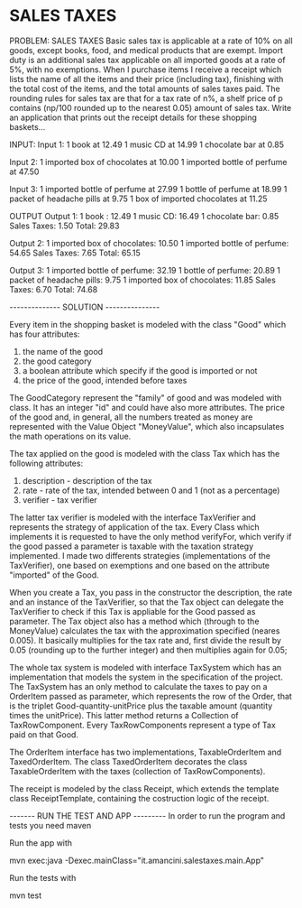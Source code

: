 # SALES TAXES

PROBLEM: SALES TAXES
Basic sales tax is applicable at a rate of 10% on all goods, except books, food, and medical
products that are exempt. Import duty is an additional sales tax applicable on all imported goods
at a rate of 5%, with no exemptions.
When I purchase items I receive a receipt which lists the name of all the items and their price
(including tax), finishing with the total cost of the items, and the total amounts of sales taxes
paid. The rounding rules for sales tax are that for a tax rate of n%, a shelf price of p contains
(np/100 rounded up to the nearest 0.05) amount of sales tax.
Write an application that prints out the receipt details for these shopping baskets...

INPUT:
Input 1:
1 book at 12.49
1 music CD at 14.99
1 chocolate bar at 0.85

Input 2:
1 imported box of chocolates at 10.00
1 imported bottle of perfume at 47.50

Input 3:
1 imported bottle of perfume at 27.99
1 bottle of perfume at 18.99
1 packet of headache pills at 9.75
1 box of imported chocolates at 11.25

OUTPUT
Output 1:
1 book : 12.49
1 music CD: 16.49
1 chocolate bar: 0.85
Sales Taxes: 1.50
Total: 29.83

Output 2:
1 imported box of chocolates: 10.50
1 imported bottle of perfume: 54.65
Sales Taxes: 7.65
Total: 65.15

Output 3:
1 imported bottle of perfume: 32.19
1 bottle of perfume: 20.89
1 packet of headache pills: 9.75
1 imported box of chocolates: 11.85
Sales Taxes: 6.70
Total: 74.68

-------------- SOLUTION ---------------

Every item in the shopping basket is modeled with the class "Good" which has four attributes:
1) the name of the good
2) the good category
3) a boolean attribute which specify if the good is imported or not
4) the price of the good, intended before taxes

The GoodCategory represent the "family" of good and was modeled with class. It has an integer "id" and could have also more attributes.
The price of the good and, in general, all the numbers treated as money are represented with the Value Object "MoneyValue", which also incapsulates the math operations on its value.   

The tax applied on the good is modeled with the class Tax which has the following attributes:
1) description - description of the tax
2) rate - rate of the tax, intended between 0 and 1 (not as a percentage)
3) verifier - tax verifier

The latter tax verifier is modeled with the interface TaxVerifier and represents the strategy of application of the tax. Every Class which implements it
is requested to have the only method verifyFor, which verify if the good passed a parameter is taxable with the taxation strategy implemented.
I made two differents strategies (implementations of the TaxVerifier), one based on exemptions and one based on the attribute "imported" of the Good.

When you create a Tax, you pass in the constructor the description, the rate and an instance of the TaxVerifier,
so that the Tax object can delegate the TaxVerifier to check if this Tax is appliable for the Good passed as parameter.
The Tax object also has a method which (through to the MoneyValue) calculates the tax with the approximation specified (neares 0.005). It basically
multiplies for the tax rate and, first divide the result by 0.05 (rounding up to the further integer) and then multiplies again for 0.05; 

The whole tax system is modeled with interface TaxSystem which has an implementation that models the system in the specification of the project.
The TaxSystem has an only method to calculate the taxes to pay on a OrderItem passed as parameter, which represents the row of the Order, that is the
triplet Good-quantity-unitPrice plus the taxable amount (quantity times the unitPrice). This latter method returns a Collection of TaxRowComponent. Every TaxRowComponents represent a type of Tax paid on that Good.

The OrderItem interface has two implementations, TaxableOrderItem and TaxedOrderItem. The class TaxedOrderItem decorates the class TaxableOrderItem with the taxes (collection of TaxRowComponents).

The receipt is modeled by the class Receipt, which extends the template class ReceiptTemplate, containing the costruction logic of the receipt. 

-------  RUN THE TEST AND APP ---------
In order to run the program and tests you need maven

Run the app with 

mvn exec:java -Dexec.mainClass="it.amancini.salestaxes.main.App"

Run the tests with

mvn test